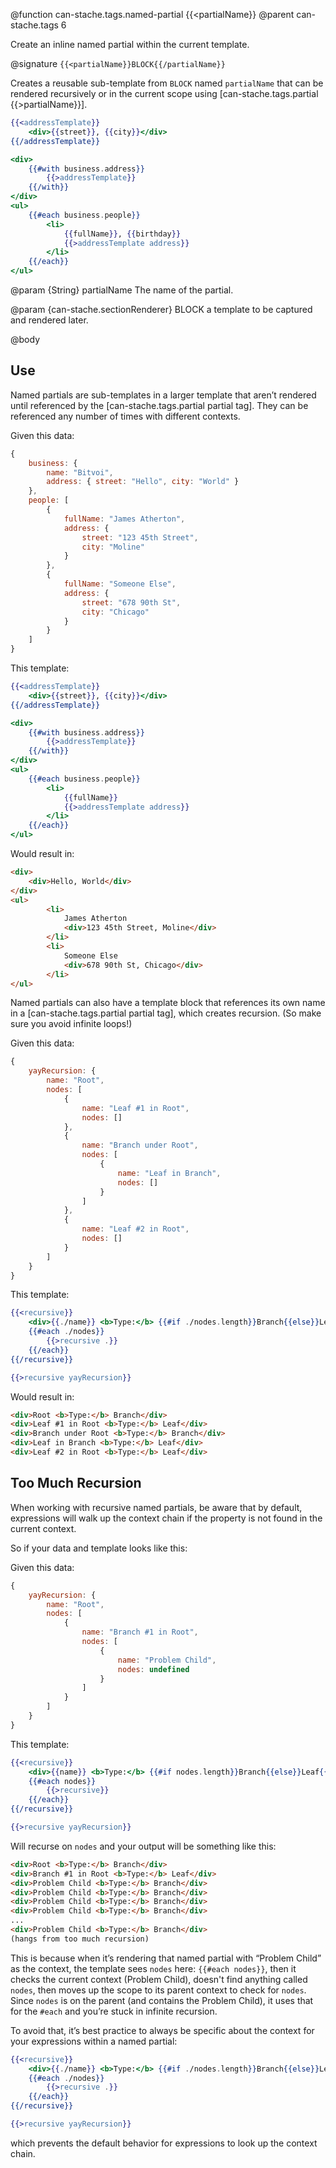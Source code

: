 @function can-stache.tags.named-partial {{<partialName}}
@parent can-stache.tags 6

Create an inline named partial within the current template.

@signature `{{<partialName}}BLOCK{{/partialName}}`

Creates a reusable sub-template from `BLOCK` named `partialName` that can be rendered recursively or in the current scope using [can-stache.tags.partial {{>partialName}}].

```handlebars
{{<addressTemplate}}
	<div>{{street}}, {{city}}</div>
{{/addressTemplate}}

<div>
	{{#with business.address}}
		{{>addressTemplate}}
	{{/with}}
</div>
<ul>
	{{#each business.people}}
		<li>
			{{fullName}}, {{birthday}}
			{{>addressTemplate address}}
		</li>
	{{/each}}
</ul>
```

@param {String} partialName The name of the partial.   

@param {can-stache.sectionRenderer} BLOCK a template to be captured and rendered later.



@body

## Use

Named partials are sub-templates in a larger template that aren’t rendered until referenced by the [can-stache.tags.partial partial tag]. They can be referenced any number of times with different contexts.

Given this data:

```js
{
	business: {
		name: "Bitvoi",
		address: { street: "Hello", city: "World" }
	},
	people: [
		{
			fullName: "James Atherton",
			address: {
				street: "123 45th Street",
				city: "Moline"
			}
		},
		{
			fullName: "Someone Else",
			address: {
				street: "678 90th St",
				city: "Chicago"
			}
		}
	]
}
```

This template:

```handlebars
{{<addressTemplate}}
	<div>{{street}}, {{city}}</div>
{{/addressTemplate}}

<div>
	{{#with business.address}}
		{{>addressTemplate}}
	{{/with}}
</div>
<ul>
	{{#each business.people}}
		<li>
			{{fullName}}
			{{>addressTemplate address}}
		</li>
	{{/each}}
</ul>
```

Would result in:

```html
<div>
	<div>Hello, World</div>
</div>
<ul>
		<li>
			James Atherton
			<div>123 45th Street, Moline</div>
		</li>
		<li>
			Someone Else
			<div>678 90th St, Chicago</div>
		</li>
</ul>
```

Named partials can also have a template block that references its own name in a [can-stache.tags.partial partial tag], which creates recursion. (So make sure you avoid infinite loops!)

Given this data:

```js
{
	yayRecursion: {
		name: "Root",
		nodes: [
			{
				name: "Leaf #1 in Root",
				nodes: []
			},
			{
				name: "Branch under Root",
				nodes: [
					{
						name: "Leaf in Branch",
						nodes: []
					}
				]
			},
			{
				name: "Leaf #2 in Root",
				nodes: []
			}
		]
	}
}
```

This template:

```handlebars
{{<recursive}}
	<div>{{./name}} <b>Type:</b> {{#if ./nodes.length}}Branch{{else}}Leaf{{/if}}</div>
	{{#each ./nodes}}
		{{>recursive .}}
	{{/each}}
{{/recursive}}

{{>recursive yayRecursion}}
```

Would result in:

```html
<div>Root <b>Type:</b> Branch</div>
<div>Leaf #1 in Root <b>Type:</b> Leaf</div>
<div>Branch under Root <b>Type:</b> Branch</div>
<div>Leaf in Branch <b>Type:</b> Leaf</div>
<div>Leaf #2 in Root <b>Type:</b> Leaf</div>
```

## Too Much Recursion

When working with recursive named partials, be aware that by default, expressions will walk up the context chain if the property is not found in the current context.

So if your data and template looks like this:

Given this data:

```js
{
	yayRecursion: {
		name: "Root",
		nodes: [
			{
				name: "Branch #1 in Root",
				nodes: [
					{
						name: "Problem Child",
						nodes: undefined
					}
				]
			}
		]
	}
}
```

This template:

```handlebars
{{<recursive}}
	<div>{{name}} <b>Type:</b> {{#if nodes.length}}Branch{{else}}Leaf{{/if}}</div>
	{{#each nodes}}
		{{>recursive}}
	{{/each}}
{{/recursive}}

{{>recursive yayRecursion}}
```

Will recurse on `nodes` and your output will be something like this:

```html
<div>Root <b>Type:</b> Branch</div>
<div>Branch #1 in Root <b>Type:</b> Leaf</div>
<div>Problem Child <b>Type:</b> Branch</div>
<div>Problem Child <b>Type:</b> Branch</div>
<div>Problem Child <b>Type:</b> Branch</div>
<div>Problem Child <b>Type:</b> Branch</div>
...
<div>Problem Child <b>Type:</b> Branch</div>
(hangs from too much recursion)
```

This is because when it’s rendering that named partial with “Problem Child” as the context, the template sees `nodes` here: `{{#each nodes}}`, then it checks the current context (Problem Child), doesn't find anything called `nodes`, then moves up the scope to its parent context to check for `nodes`. Since `nodes` is on the parent (and contains the Problem Child), it uses that for the `#each` and you’re stuck in infinite recursion.

To avoid that, it’s best practice to always be specific about the context for your expressions within a named partial:

```handlebars
{{<recursive}}
	<div>{{./name}} <b>Type:</b> {{#if ./nodes.length}}Branch{{else}}Leaf{{/if}}</div>
	{{#each ./nodes}}
		{{>recursive .}}
	{{/each}}
{{/recursive}}

{{>recursive yayRecursion}}
```

which prevents the default behavior for expressions to look up the context chain.
